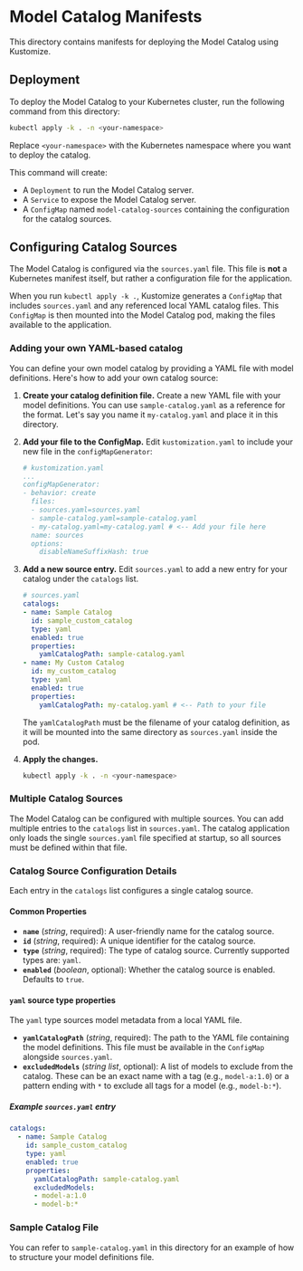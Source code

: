 # Model Catalog Manifests

This directory contains manifests for deploying the Model Catalog using Kustomize.

## Deployment

To deploy the Model Catalog to your Kubernetes cluster, run the following command from this directory:

```sh
kubectl apply -k . -n <your-namespace>
```

Replace `<your-namespace>` with the Kubernetes namespace where you want to deploy the catalog.

This command will create:
*   A `Deployment` to run the Model Catalog server.
*   A `Service` to expose the Model Catalog server.
*   A `ConfigMap` named `model-catalog-sources` containing the configuration for the catalog sources.

## Configuring Catalog Sources

The Model Catalog is configured via the `sources.yaml` file. This file is **not** a Kubernetes manifest itself, but rather a configuration file for the application.

When you run `kubectl apply -k .`, Kustomize generates a `ConfigMap` that includes `sources.yaml` and any referenced local YAML catalog files. This `ConfigMap` is then mounted into the Model Catalog pod, making the files available to the application.

### Adding your own YAML-based catalog

You can define your own model catalog by providing a YAML file with model definitions. Here's how to add your own catalog source:

1.  **Create your catalog definition file.** Create a new YAML file with your model definitions. You can use `sample-catalog.yaml` as a reference for the format. Let's say you name it `my-catalog.yaml` and place it in this directory.

2.  **Add your file to the ConfigMap.** Edit `kustomization.yaml` to include your new file in the `configMapGenerator`:

    ```yaml
    # kustomization.yaml
    ...
    configMapGenerator:
    - behavior: create
      files:
      - sources.yaml=sources.yaml
      - sample-catalog.yaml=sample-catalog.yaml
      - my-catalog.yaml=my-catalog.yaml # <-- Add your file here
      name: sources
      options:
        disableNameSuffixHash: true
    ```

3.  **Add a new source entry.** Edit `sources.yaml` to add a new entry for your catalog under the `catalogs` list.

    ```yaml
    # sources.yaml
    catalogs:
    - name: Sample Catalog
      id: sample_custom_catalog
      type: yaml
      enabled: true
      properties:
        yamlCatalogPath: sample-catalog.yaml
    - name: My Custom Catalog
      id: my_custom_catalog
      type: yaml
      enabled: true
      properties:
        yamlCatalogPath: my-catalog.yaml # <-- Path to your file
    ```
    The `yamlCatalogPath` must be the filename of your catalog definition, as it will be mounted into the same directory as `sources.yaml` inside the pod.

4.  **Apply the changes.**

    ```sh
    kubectl apply -k . -n <your-namespace>
    ```

### Multiple Catalog Sources

The Model Catalog can be configured with multiple sources. You can add multiple entries to the `catalogs` list in `sources.yaml`. The catalog application only loads the single `sources.yaml` file specified at startup, so all sources must be defined within that file.



### Catalog Source Configuration Details

Each entry in the `catalogs` list configures a single catalog source.

#### Common Properties

-   **`name`** (*string*, required): A user-friendly name for the catalog source.
-   **`id`** (*string*, required): A unique identifier for the catalog source.
-   **`type`** (*string*, required): The type of catalog source. Currently supported types are: `yaml`.
-   **`enabled`** (*boolean*, optional): Whether the catalog source is enabled. Defaults to `true`.

#### `yaml` source type properties

The `yaml` type sources model metadata from a local YAML file.

-   **`yamlCatalogPath`** (*string*, required): The path to the YAML file containing the model definitions. This file must be available in the `ConfigMap` alongside `sources.yaml`.
-   **`excludedModels`** (*string list*, optional): A list of models to exclude from the catalog. These can be an exact name with a tag (e.g., `model-a:1.0`) or a pattern ending with `*` to exclude all tags for a model (e.g., `model-b:*`).

##### Example `sources.yaml` entry

```yaml
catalogs:
  - name: Sample Catalog
    id: sample_custom_catalog
    type: yaml
    enabled: true
    properties:
      yamlCatalogPath: sample-catalog.yaml
      excludedModels:
      - model-a:1.0
      - model-b:*
```

### Sample Catalog File

You can refer to `sample-catalog.yaml` in this directory for an example of how to structure your model definitions file.
